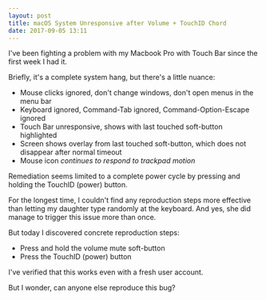 ```yaml
---
layout: post
title: macOS System Unresponsive after Volume + TouchID Chord
date: 2017-09-05 13:11
---
```

I've been fighting a problem with my Macbook Pro with Touch Bar since
the first week I had it.

Briefly, it's a complete system hang, but there's a little nuance:

-   Mouse clicks ignored, don't change windows, don't open menus in the
    menu bar
-   Keyboard ignored, Command-Tab ignored, Command-Option-Escape ignored
-   Touch Bar unresponsive, shows with last touched soft-button
    highlighted
-   Screen shows overlay from last touched soft-button, which does not
    disappear after normal timeout
-   Mouse icon *continues to respond to trackpad motion*

Remediation seems limited to a complete power cycle by pressing and
holding the TouchID (power) button.

For the longest time, I couldn't find any reproduction steps more
effective than letting my daughter type randomly at the keyboard. And
yes, she did manage to trigger this issue more than once.

But today I discovered concrete reproduction steps:

-   Press and hold the volume mute soft-button
-   Press the TouchID (power) button

I've verified that this works even with a fresh user account.

But I wonder, can anyone else reproduce this bug?
